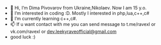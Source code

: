 - 👋 Hi, I’m Dima Pivovarov from Ukraine,Nikolaev. Now I am 15 y.o.
- 👀 I’m interested in coding :D. Mostly I interested in php,lua,c++,c#
- 🌱 I’m currently learning c++,c#.
- 📫 If u want contact with me you can send message to t.me/ravexl or vk.com/ravexl or dev.leekyraveofficial@gmail.com
- good luck :) 

<!---
leekyrave/leekyrave is a ✨ special ✨ repository because its `README.md` (this file) appears on your GitHub profile.
You can click the Preview link to take a look at your changes.
--->
